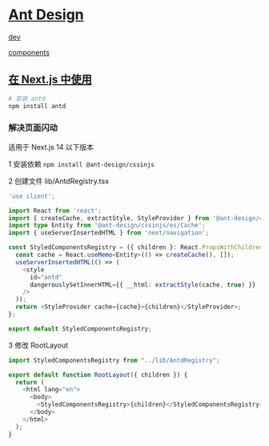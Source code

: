# [Ant Design](https://ant-design.antgroup.com/index-cn)

[dev](https://ant-design.antgroup.com/docs/react/introduce-cn)

[components](https://ant-design.antgroup.com/components/overview-cn/)

## [在 Next.js 中使用](https://ant-design.antgroup.com/docs/react/use-with-next-cn)

```bash
# 安装 antd
npm install antd
```

### 解决页面闪动

适用于 Next.js 14 以下版本

1 安装依赖 `npm install @ant-design/cssinjs`

2 创建文件 lib/AntdRegistry.tsx

```ts
'use client';

import React from 'react';
import { createCache, extractStyle, StyleProvider } from '@ant-design/cssinjs';
import type Entity from '@ant-design/cssinjs/es/Cache';
import { useServerInsertedHTML } from 'next/navigation';

const StyledComponentsRegistry = ({ children }: React.PropsWithChildren) => {
  const cache = React.useMemo<Entity>(() => createCache(), []);
  useServerInsertedHTML(() => (
    <style
      id="antd"
      dangerouslySetInnerHTML={{ __html: extractStyle(cache, true) }}
    />
  ));
  return <StyleProvider cache={cache}>{children}</StyleProvider>;
};

export default StyledComponentsRegistry;
```

3 修改 RootLayout

```js
import StyledComponentsRegistry from "../lib/AntdRegistry";

export default function RootLayout({ children }) {
  return (
    <html lang="en">
      <body>
        <StyledComponentsRegistry>{children}</StyledComponentsRegistry>
      </body>
    </html>
  );
}
```
